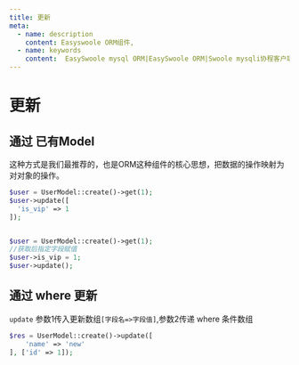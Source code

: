 ```yaml
---
title: 更新
meta:
  - name: description
    content: Easyswoole ORM组件,
  - name: keywords
    content:  EasySwoole mysql ORM|EasySwoole ORM|Swoole mysqli协程客户端|swoole ORM|更新
---
```




# 更新

## 通过 已有Model

这种方式是我们最推荐的，也是ORM这种组件的核心思想，把数据的操作映射为对对象的操作。

```php
$user = UserModel::create()->get(1);
$user->update([
  'is_vip' => 1
]);
```

```php

$user = UserModel::create()->get(1);
//获取后指定字段赋值
$user->is_vip = 1;
$user->update();
```

## 通过 where 更新

`update` 参数1传入更新数组`[字段名=>字段值]`,参数2传递 where 条件数组

```php
$res = UserModel::create()->update([
    'name' => 'new'
], ['id' => 1]);
```

